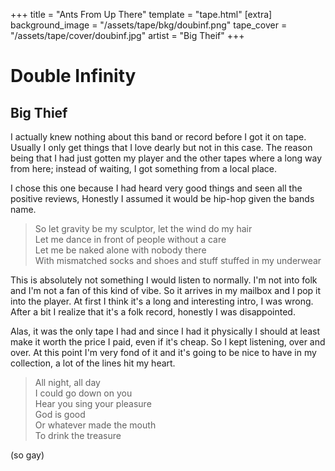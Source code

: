 +++
title = "Ants From Up There"
template = "tape.html"
[extra]
background_image = "/assets/tape/bkg/doubinf.png"
tape_cover = "/assets/tape/cover/doubinf.jpg"
artist = "Big Theif"
+++

# Double Infinity
## Big Thief

I actually knew nothing about this band or record before I got it on tape. Usually I only get things that I love dearly but not in this case.
The reason being that I had just gotten my player and the other tapes where a long way from here; instead of waiting, I got something from a local place.

I chose this one because I had heard very good things and seen all the positive reviews, Honestly I assumed it would be hip-hop given the bands name.

> So let gravity be my sculptor, let the wind do my hair  
Let me dance in front of people without a care  
Let me be naked alone with nobody there  
With mismatched socks and shoes and stuff stuffed in my underwear  

This is absolutely not something I would listen to normally. I'm not into folk and I'm not a fan of this kind of vibe.
So it arrives in my mailbox and I pop it into the player. At first I think it's a long and interesting intro, I was wrong.
After a bit I realize that it's a folk record, honestly I was disappointed.

Alas, it was the only tape I had and since I had it physically I should at least make it worth the price I paid, even if it's cheap. So I kept listening, over and over.
At this point I'm very fond of it and it's going to be nice to have in my collection, a lot of the lines hit my heart.

> All night, all day  
I could go down on you  
Hear you sing your pleasure  
God is good  
Or whatever made the mouth  
To drink the treasure  

(so gay)
